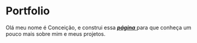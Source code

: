 
# Portfolio

Olá meu nome é Conceição, e construi essa 
  <a href="https://conceicao-peres.github.io/Portfolio-Conceicao/" target="_blank">  _**página**_ </a> para que conheça um pouco mais sobre mim e meus projetos.
